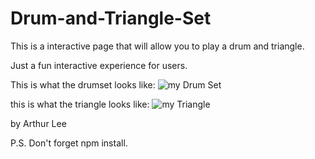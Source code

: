 # Drum-and-Triangle-Set

This is a interactive page that will allow you to play a drum and triangle.

Just a fun interactive experience for users.

This is what the drumset looks like:
<img  style = "width: 75%, text-align:left" src ="https://lh3.googleusercontent.com/wmDazARiNOuV4LSv-XMbugeTc5xhXpuObrwPoO8o4wlgKvniU9jZwS7DWfumE6KCJ1R2rkgHnNdfkc-73wA61oWTQgBNODOpdFJScVp0hvyemDn41qa-7zYmWg8ngrj9teNx2A767vWCbfqpB9axjbPah1eAXIlzyx0LCsY0IM6vje4o6Fn4yQWZv5K-fKwwWki-gv_67BMewQGZkTrWRpKzmc8S-uNyjF_TiKp5hnU2Ozg-9UiC4VynrGVSzRoZTwEHS9EZr_TyjSwjinZi3etKFktmALpbLenRUTr6mI15jYp4AOLaSFxQrtp-Or_bZFT52x3rG0HglbUOtlXROt4wp8jwHOT7zbDyLZFjp8sZUhC7RIN2U4HAiDTE-FqJrmWaEcwp11uVu5pMWBVOX_fQ4DCyVFeZ6ab8B4EVlJZbLiG4gyMj4DED5mwD7fy2Sx1x0tzwVbcSl0hsYPYEyLRpL7lRSR6mweVggJXV7ijms27PteQY13Z5AsR6DCv2idh2_iUiJU8eK8NhoT-vetKyL9k8vVKOBbYD2YslcPCuIpVPVGeB3EPMW-JOKeq3QrRxJ__uvp6Wak4a2mVUZfjau051-urvQOaUoHGkE6XANgIed--rPcRjN6mO11v-EYa_csLbvd4eil2fKCrG2aVP8YTFYMHieYaUhf_H-TgRyMUmwW2Gw_3eQCjSQxsop-Sr5tPpNfQlGG7BF_jZTYfC=w1919-h895-no?authuser=2" alt ="my Drum Set"/>

this is what the triangle looks like:
<img style = "width: 75%, text-align:left" src = "https://lh3.googleusercontent.com/PjdI5f219SMRDjercBlCkPq1GWm7ld_3CAqYc5c3cB_9-Mah2d3hstdpojgwJd8bVnuk8vXDR0UDUxxXI97TaTW4HEjZ6tON8ehOQLsRuIzDQTm9Qv92tt9iVhXiB90xJt5QAnMlFDlSxXDR9r91u6joqdYFNnEgAV1JRuwS6nKLAyM64W3JOVPABeJ1Sd41jFlRn3IshusEkOHvjpyo0fBbW87F6YBvYJDOIEB2s08ZjUKCsR9l3KoYoNZEg_O4mQjRKCz7J0tSGcznZVcjSt0UVtkh86G9_n4NuSYDfz-vjVYoiKp0b0X68eLnomrzgYpdkS6ROhyngC8zFWqyUSPizgJQkP_l_FB4uFu8h9tiRzBvVLLT6pNt2O3kaaK9SdncnYWQUaPwGjdCY5GQb1RjL0bsJ0Wt1ujjHZe03_2Ruyqe3jcr2iGPpZ_UF2WwCRGjiO8UFWzT2_ybS0vk-uJCQD2SB8WMz3NB5NGCaPfcBFJpUArPhEND2FVh715u7GomIIZVikMhN-gST9r73NbeqxemttTb7F4w5aBoOOphC_b-XuwfW5Bkb5dsWEMEqL3YtW1I7rWJ1j8qubm2g8A7LvJ6hfh60aPTc8NgK0IkSOvgNc0n8sgXdRd-baPTKq2f4fmHwFpEO6dob7PS5u7JBxs44_kDuoHiQin-JGbxBbTKfr9mOngePwU4ODvMMmTcA-V0J_ohSVk88iXwAwwP=w1920-h894-no?authuser=2" alt = "my Triangle">

by Arthur Lee 

P.S. Don't forget npm install.
